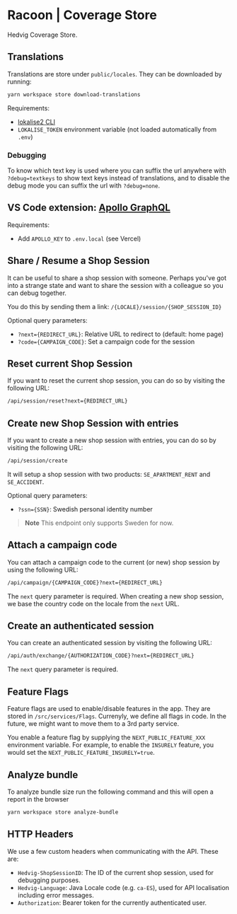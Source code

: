 # Racoon | Coverage Store

Hedvig Coverage Store.

## Translations

Translations are store under `public/locales`. They can be downloaded by running:

```bash
yarn workspace store download-translations
```

Requirements:

- [lokalise2 CLI](https://github.com/lokalise/lokalise-cli-2-go)
- `LOKALISE_TOKEN` environment variable (not loaded automatically from `.env`)

### Debugging

To know which text key is used where you can suffix the url anywhere with `?debug=textkeys` to show text keys instead of translations, and to disable
the debug mode you can suffix the url with `?debug=none`.

## VS Code extension: [Apollo GraphQL](https://marketplace.visualstudio.com/items?itemName=apollographql.vscode-apollo)

Requirements:

- Add `APOLLO_KEY` to `.env.local` (see Vercel)

## Share / Resume a Shop Session

It can be useful to share a shop session with someone. Perhaps you've got into a strange state and want to share the session with a colleague so you can debug together.

You do this by sending them a link: `/{LOCALE}/session/{SHOP_SESSION_ID}`

Optional query parameters:

- `?next={REDIRECT_URL}`: Relative URL to redirect to (default: home page)
- `?code={CAMPAIGN_CODE}`: Set a campaign code for the session

## Reset current Shop Session

If you want to reset the current shop session, you can do so by visiting the following URL:

```html
/api/session/reset?next={REDIRECT_URL}
```

## Create new Shop Session with entries

If you want to create a new shop session with entries, you can do so by visiting the following URL:

```html
/api/session/create
```

It will setup a shop session with two products: `SE_APARTMENT_RENT` and `SE_ACCIDENT`.

Optional query parameters:

- `?ssn={SSN}`: Swedish personal identity number

> **Note**
> This endpoint only supports Sweden for now.

## Attach a campaign code

You can attach a campaign code to the current (or new) shop session by using the following URL:

```html
/api/campaign/{CAMPAIGN_CODE}?next={REDIRECT_URL}
```

The `next` query parameter is required. When creating a new shop session, we base the country code on the locale from the `next` URL.

## Create an authenticated session

You can create an authenticated session by visiting the following URL:

```html
/api/auth/exchange/{AUTHORIZATION_CODE}?next={REDIRECT_URL}
```

The `next` query parameter is required.

## Feature Flags

Feature flags are used to enable/disable features in the app. They are stored in `/src/services/Flags`. Currenyly, we define all flags in code. In the future, we might want to move them to a 3rd party service.

You enable a feature flag by supplying the `NEXT_PUBLIC_FEATURE_XXX` environment variable. For example, to enable the `INSURELY` feature, you would set the `NEXT_PUBLIC_FEATURE_INSURELY=true`.

## Analyze bundle

To analyze bundle size run the following command and this will open a report in the browser

```bash
yarn workspace store analyze-bundle
```

## HTTP Headers

We use a few custom headers when communicating with the API. These are:

- `Hedvig-ShopSessionID`: The ID of the current shop session, used for debugging purposes.
- `Hedvig-Language`: Java Locale code (e.g. `ca-ES`), used for API localisation including error messages.
- `Authorization`: Bearer token for the currently authenticated user.
